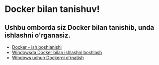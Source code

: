 # Docker bilan tanishuv! 
## Ushbu omborda siz Docker bilan tanishib, unda ishlashni o'rganasiz. 

* [Docker - ish boshlanishi](README.md)
* [Windowsda Docker bilan ishlashni boshlash](chapter1.md)
* [Windows uchun Dockerni o'rnatish](chapter2.md)